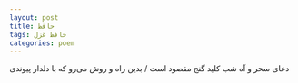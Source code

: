 ```yaml
---
layout: post
title: حافظ
tags: حافظ غزل
categories: poem
---
```


دعای سحر و آه شب کلید گنج مقصود است / بدین راه و روش می‌رو که با دلدار پیوندی
